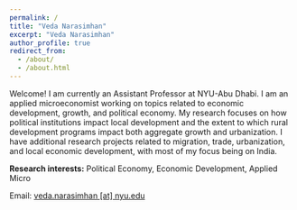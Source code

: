 ```yaml
---
permalink: /
title: "Veda Narasimhan"
excerpt: "Veda Narasimhan"
author_profile: true
redirect_from: 
  - /about/
  - /about.html
---
```


Welcome! I am currently an Assistant Professor at NYU-Abu Dhabi. I am an applied microeconomist working on topics related to economic development, growth, and political economy. My research focuses on how political institutions impact local development and the extent to which rural development programs impact both aggregate growth and urbanization. I have additional research projects related to migration, trade, urbanization, and local economic development, with most of my focus being on India.

**Research interests:** Political Economy, Economic Development, Applied Micro 

Email: [veda.narasimhan [at] nyu.edu](mailto:veda.narasimhan@nyu.edu?subject=[GitHub]%20Source%20Han%20Sans)
